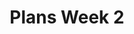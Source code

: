 ---
toc: true
comments: true
layout: post
title: Plans Week 2
description: notebook about the week
courses: { csa: {week: 2} }
type: plans
---